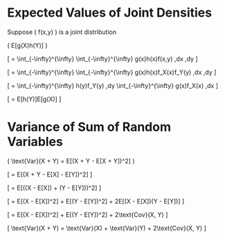 # Expected Values of Joint Densities

Suppose \( f(x,y) \) is a joint distribution

\( E[g(X)h(Y)] \)

\[
= \int_{-\infty}^{\infty} \int_{-\infty}^{\infty} g(x)h(x)f(x,y) \,dx \,dy
\]

\[
= \int_{-\infty}^{\infty} \int_{-\infty}^{\infty} g(x)h(x)f_X(x)f_Y(y) \,dx \,dy
\]

\[
= \int_{-\infty}^{\infty} h(y)f_Y(y) \,dy \int_{-\infty}^{\infty} g(x)f_X(x) \,dx
\]

\[
= E[h(Y)]E[g(X)]
\]

# Variance of Sum of Random Variables

\( \text{Var}(X + Y) = E[(X + Y - E[X + Y])^2] \)

\[
= E[(X + Y - E[X] - E[Y])^2]
\]

\[
= E[((X - E[X]) + (Y - E[Y]))^2]
\]

\[
= E[(X - E[X])^2] + E[(Y - E[Y])^2] + 2E[(X - E[X])(Y - E[Y])]
\]

\[
= E[(X - E[X])^2] + E[(Y - E[Y])^2] + 2\text{Cov}(X, Y)
\]

\[
\text{Var}(X + Y) = \text{Var}(X) + \text{Var}(Y) + 2\text{Cov}(X, Y)
\]


